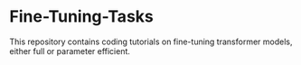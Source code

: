 # Fine-Tuning-Tasks
This repository contains coding tutorials on fine-tuning transformer models, either full or parameter efficient.
